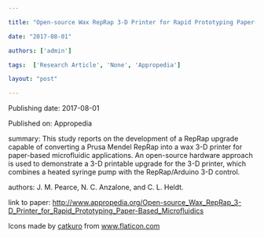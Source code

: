 ---
title: "Open-source Wax RepRap 3-D Printer for Rapid Prototyping Paper-Based Microfluidics"
date: "2017-08-01"
authors: ['admin']
tags:  ['Research Article', 'None', 'Appropedia']
layout: "post"
---
Publishing date: 2017-08-01

Published on: Appropedia

summary: This study reports on the development of a RepRap upgrade capable of converting a Prusa Mendel RepRap into a wax 3-D printer for paper-based microfluidic applications. An open-source hardware approach is used to demonstrate a 3-D printable upgrade for the 3-D printer, which combines a heated syringe pump with the RepRap/Arduino 3-D control. 

authors: J. M. Pearce, N. C. Anzalone, and C. L. Heldt.

link to paper: http://www.appropedia.org/Open-source_Wax_RepRap_3-D_Printer_for_Rapid_Prototyping_Paper-Based_Microfluidics

Icons made by <a href="https://www.flaticon.com/free-icon/bookshelves_3576884" title="catkuro">catkuro</a> from <a href="https://www.flaticon.com/" title="Flaticon"> www.flaticon.com</a>